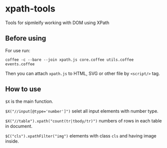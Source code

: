 xpath-tools
===========
Tools for sipmleify working with DOM using XPath

Before using
------------

For use run:

```
coffee -c --bare --join xpath.js core.coffee utils.coffee events.coffee
```

Then you can attach `xpath.js` to HTML, SVG or other file by `<script/>` tag.

How to use
----------

`$X` is the main function.

`$X("//input[@type='number']")`
selet all input elements with number type.

`$X("//table").xpath("count(tr|tbody/tr)")`
numbers of rows in each table in document.

`$C("cls").xpathFilter("img")`
elements with class `cls` and having image inside.
